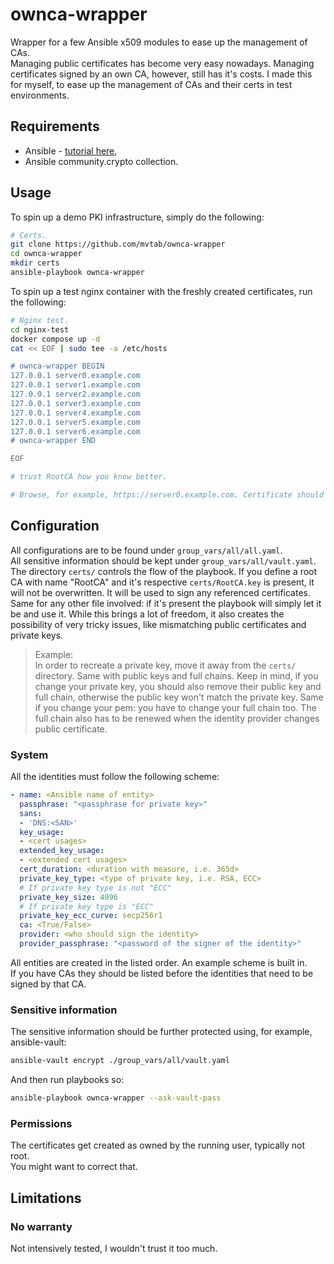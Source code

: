 # ownca-wrapper
Wrapper for a few Ansible x509 modules to ease up the management of CAs.  
Managing public certificates has become very easy nowadays. Managing certificates signed by an own CA, however, still has it's costs. I made this for myself, to ease up the management of CAs and their certs in test environments.

## Requirements
- Ansible - [tutorial here](https://docs.ansible.com/ansible/latest/installation_guide/intro_installation.html),
- Ansible community.crypto collection.

## Usage
To spin up a demo PKI infrastructure, simply do the following:
```bash
# Certs.
git clone https://github.com/mvtab/ownca-wrapper
cd ownca-wrapper
mkdir certs
ansible-playbook ownca-wrapper
```

To spin up a test nginx container with the freshly created certificates, run the following:
```bash
# Nginx test.
cd nginx-test
docker compose up -d
cat << EOF | sudo tee -a /etc/hosts

# ownca-wrapper BEGIN
127.0.0.1 server0.example.com
127.0.0.1 server1.example.com
127.0.0.1 server2.example.com
127.0.0.1 server3.example.com
127.0.0.1 server4.example.com
127.0.0.1 server5.example.com
127.0.0.1 server6.example.com
# ownca-wrapper END

EOF

# trust RootCA how you know better.

# Browse, for example, https://server0.example.com. Certificate should be instantly trusted and the connection secure.

```

## Configuration
All configurations are to be found under `group_vars/all/all.yaml`.  
All sensitive information should be kept under `group_vars/all/vault.yaml`.  
The directory `certs/` controls the flow of the playbook. If you define a root CA with name "RootCA" and it's respective `certs/RootCA.key` is present, it will not be overwritten. It will be used to sign any referenced certificates. Same for any other file involved: if it's present the playbook will simply let it be and use it. While this brings a lot of freedom, it also creates the possibility of very tricky issues, like mismatching public certificates and private keys.  
> Example:  
> In order to recreate a private key, move it away from the `certs/` directory. Same with public keys and full chains. Keep in mind, if you change your private key, you should also remove their public key and full chain, otherwise the public key won't match the private key. Same if you change your pem: you have to change your full chain too. The full chain also has to be renewed when the identity provider changes public certificate. 

### System
All the identities must follow the following scheme:
```yaml
- name: <Ansible name of entity>
  passphrase: "<passphrase for private key>"
  sans:
  - 'DNS:<SAN>'
  key_usage:
  - <cert usages>
  extended_key_usage:
  - <extended cert usages>
  cert_duration: <duration with measure, i.e. 365d>
  private_key_type: <type of private key, i.e. RSA, ECC>
  # If private key type is not "ECC"
  private_key_size: 4096
  # If private key type is "ECC"
  private_key_ecc_curve: secp256r1
  ca: <True/False>
  provider: <who should sign the identity>
  provider_passphrase: "<password of the signer of the identity>"
```
All entities are created in the listed order. An example scheme is built in.  
If you have CAs they should be listed before the identities that need to be signed by that CA.  

### Sensitive information
The sensitive information should be further protected using, for example, ansible-vault:  
```bash
ansible-vault encrypt ./group_vars/all/vault.yaml
```
And then run playbooks so:  
```bash
ansible-playbook ownca-wrapper --ask-vault-pass
```

### Permissions
The certificates get created as owned by the running user, typically not root.  
You might want to correct that.  

## Limitations

### No warranty
Not intensively tested, I wouldn't trust it too much.
